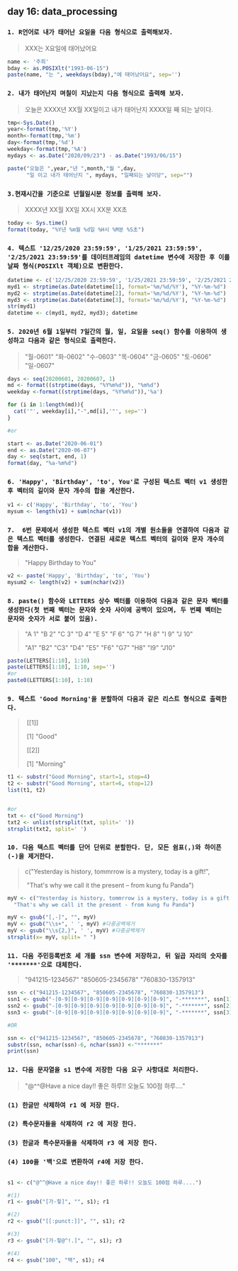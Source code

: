## day 16: data_processing

### `1. R언어로 내가 태어난 요일을 다음 형식으로 출력해보자.`

> XXX는 X요일에 태어났어요

``` R
name <- '주희'
bday <- as.POSIXlt("1993-06-15")
paste(name, "는 ", weekdays(bday),"에 태어났어요", sep='')
```



### `2. 내가 태어난지 며칠이 지났는지 다음 형식으로 출력해 보자.`

> 오늘은 XXXX년 XX월 XX일이고 내가 태어난지 XXXX일 째 되는 날이다.

``` R
tmp<-Sys.Date()
year<-format(tmp,'%Y')
month<-format(tmp,'%m')
day<-format(tmp,'%d')
weekday<-format(tmp,'%A')
mydays <- as.Date("2020/09/23") - as.Date("1993/06/15")

paste("오늘은 ",year,"년 ",month,"월 ",day,
      "일 이고 내가 태어난지 ", mydays, "일째되는 날이당", sep="")

```



### `3.현재시간을 기준으로 년월일시분 정보를 출력해 보자. `

> XXXX년 XX월 XX일 XX시 XX분 XX초

```` R
today <- Sys.time()
format(today, "%Y년 %m월 %d일 %H시 %M분 %S초")
````



### `4. 텍스트 '12/25/2020 23:59:59', '1/25/2021 23:59:59', '2/25/2021 23:59:59'를 데이터프레임의 datetime 변수에 저장한 후 이를 날짜 형식(POSIXlt 객체)으로 변환한다.`

```R
datetime <- c('12/25/2020 23:59:59', '1/25/2021 23:59:59', '2/25/2021 23:59:59')
myd1 <- strptime(as.Date(datetime[1], format='%m/%d/%Y'), "%Y-%m-%d")
myd2 <- strptime(as.Date(datetime[2], format='%m/%d/%Y'), "%Y-%m-%d")
myd3 <- strptime(as.Date(datetime[3], format='%m/%d/%Y'), "%Y-%m-%d")
str(myd1)
datetime <- c(myd1, myd2, myd3); datetime
```



### `5. 2020년 6월 1일부터 7일간의 월, 일, 요일을 seq() 함수를 이용하여 생성하고 다음과 같은 형식으로 출력한다. `

> "월-0601" "화-0602" "수-0603" "목-0604" "금-0605" "토-0606" "일-0607"

``` R
days <- seq(20200601, 20200607, 1)
md <- format((strptime(days, "%Y%m%d")), "%m%d")
weekday <-format((strptime(days, "%Y%m%d")),'%a')

for (i in 1:length(md)){
  cat('"', weekday[i],"-",md[i],'"', sep='')
}

#or

start <- as.Date("2020-06-01")
end <- as.Date("2020-06-07")
day <- seq(start, end, 1)
format(day, "%a-%m%d")

```



### `6. 'Happy', 'Birthday', 'to', You'로 구성된 텍스트 벡터 v1 생성한 후 벡터의 길이와 문자 개수의 합을 계산한다. `

``` R
v1 <- c('Happy', 'Birthday', 'to', 'You')
mysum <- length(v1) + sum(nchar(v1))
```



### `7.  6번 문제에서 생성한 텍스트 벡터 v1의 개별 원소들을 연결하여 다음과 같은 텍스트 벡터를 생성한다. 연결된 새로운 텍스트 벡터의 길이와 문자 개수의 합을 계산한다.`

> "Happy Birthday to You"

``` R
v2 <- paste('Happy', 'Birthday', 'to', 'You')
mysum2 <- length(v2) + sum(nchar(v2))
```



### `8. paste() 함수와 LETTERS 상수 벡터를 이용하여 다음과 같은 문자 벡터를 생성한다(첫 번째 벡터는 문자와 숫자 사이에 공백이 있으며, 두 번째 벡터는 문자와 숫자가 서로 붙어 있음).`

> "A 1" "B 2" "C 3" "D 4" "E 5" "F 6" "G 7" "H 8" "I 9" "J 10"
>
>  "A1" "B2" "C3" "D4" "E5" "F6" "G7" "H8" "I9" "J10"

``` R
paste(LETTERS[1:10], 1:10)
paste(LETTERS[1:10], 1:10, sep='')
#or
paste0(LETTERS[1:10], 1:10)
```



### `9. 텍스트 'Good Morning'을 분할하여 다음과 같은 리스트 형식으로 출력한다.`

> ​       [[1]]
>
> ​       [1] "Good"
>
> ​       [[2]]
>
> ​       [1] "Morning"

``` R
t1 <- substr("Good Morning", start=1, stop=4)
t2 <- substr("Good Morning", start=6, stop=12)
list(t1, t2)


#or
txt <- c("Good Morning")
txt2 <- unlist(strsplit(txt, split=' '))
strsplit(txt2, split=' ')
```



### `10. 다음 텍스트 벡터를 단어 단위로 분할한다. 단, 모든 쉼표(,)와 하이픈(-)을 제거한다.`

> c("Yesterday is history, tommrrow is a mystery, today is a gift!", 
>
> ​              "That's why we call it the present – from kung fu Panda")

``` R
myV <- c("Yesterday is history, tommrrow is a mystery, today is a gift!", 
  "That's why we call it the present - from kung fu Panda")

myV <- gsub("[,-]", "", myV)
myV <- gsub("\\s+", ' ', myV) #다중공백제거
myV <- gsub("\\s{2,}", ' ', myV) #다중공백제거
strsplit(x= myV, split= " ")

```



### `11. 다음 주민등록번호 세 개를 ssn 변수에 저장하고, 뒤 일곱 자리의 숫자를 '*******'으로 대체한다.`

> "941215-1234567" "850605-2345678" "760830-1357913"

``` R
ssn <- c("941215-1234567", "850605-2345678", "760830-1357913")
ssn1 <- gsub("-[0-9][0-9][0-9][0-9][0-9][0-9][0-9]", "-*******", ssn[1]); ssn1
ssn2 <- gsub("-[0-9][0-9][0-9][0-9][0-9][0-9][0-9]", "-*******", ssn[2]); ssn2
ssn3 <- gsub("-[0-9][0-9][0-9][0-9][0-9][0-9][0-9]", "-*******", ssn[3]); ssn3

#OR

ssn <- c("941215-1234567", "850605-2345678", "760830-1357913")
substr(ssn, nchar(ssn)-6, nchar(ssn)) <-"*******"
print(ssn)

```



### `12. 다음 문자열을 s1 변수에 저장한 다음 요구 사항대로 처리한다.`

> "@^^@Have a nice day!! 좋은 하루!! 오늘도 100점 하루...."

### `(1) 한글만 삭제하여 r1 에 저장 한다. `

### `(2) 특수문자들을 삭제하여 r2 에 저장 한다.`

### `(3) 한글과 특수문자들을 삭제하여 r3 에 저장 한다.`

### `(4) 100을 '백'으로 변환하여 r4에 저장 한다.`

``` R

s1 <- c("@^^@Have a nice day!! 좋은 하루!! 오늘도 100점 하루....")

#(1)
r1 <- gsub("[가-힣]", "", s1); r1

#(2)
r2 <- gsub("[[:punct:]]", "", s1); r2

#(3)
r3 <- gsub("[가-힣@^!.]", "", s1); r3

#(4)
r4 <- gsub("100", "백", s1); r4
```

